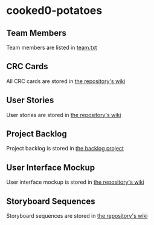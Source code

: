 # cooked0-potatoes

## Team Members

Team members are listed in [team.txt](/doc/team.txt)

## CRC Cards

All CRC cards are stored in [the repository's wiki](https://github.com/CMPUT301F24cooked0/cooked0-potatoes/wiki/CRC-Cards)

## User Stories

User stories are stored in [the repository's wiki](https://github.com/CMPUT301F24cooked0/cooked0-potatoes/wiki/User-Stories)

## Project Backlog

Project backlog is stored in [the backlog project](https://github.com/orgs/CMPUT301F24cooked0/projects/1)

## User Interface Mockup

User interface mockup is stored in [the repository's wiki](https://github.com/CMPUT301F24cooked0/cooked0-potatoes/wiki/Screens)

## Storyboard Sequences

Storyboard sequences are stored in [the repository's wiki](https://github.com/CMPUT301F24cooked0/cooked0-potatoes/wiki/Diagram)

